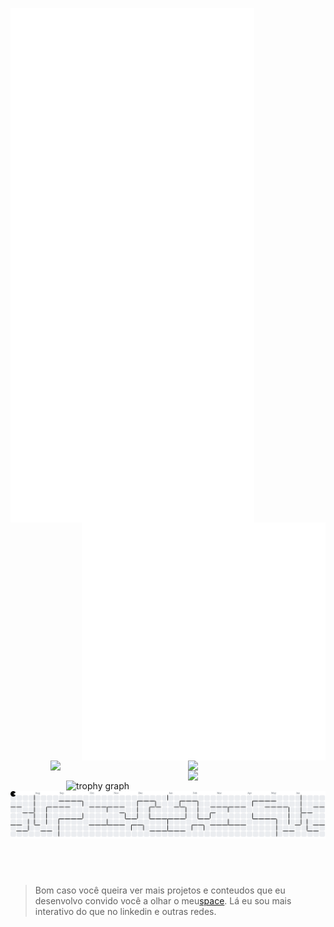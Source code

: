 [<img align="left" width="390" src="https://github.com/ciconha/ciconha/blob/main/github-metrics.svg">](#)

[<img align="right" width="390" src="https://github.com/ciconha/ciconha/blob/main/discussions.svg">](#)
<br><br><br><br><br><br><br>
<br><br><br><br><br><br><br>
<br><br><br><br><br>
<img src="https://skillicons.dev/icons?i=spring,nodejs,next,react,express" align="right" width="220"/><br>
<br>
<img src="https://skillicons.dev/icons?i=python,java,javascript,typescript,flutter" align="right" width="220"/><br>
<br>
<img src="https://skillicons.dev/icons?i=docker,bash,firebase,mongodb,linux" align="right" width="220"/>
<br><br><br>
<img src="https://github-trophies.vercel.app/?username=Ciconha&theme=algolia" width="415" alt="trophy graph" align="right" top="-100" />
<br>
<br>

###
<picture>
  <source media="(prefers-color-scheme: dark)" srcset="https://raw.githubusercontent.com/Ciconha/Ciconha/output/pacman-contribution-graph-dark.svg">
  <source media="(prefers-color-scheme: light)" srcset="https://raw.githubusercontent.com/Ciconha/Ciconha/output/pacman-contribution-graph.svg">
  <img alt="pacman contribution graph" src="https://raw.githubusercontent.com/Ciconha/Ciconha/output/pacman-contribution-graph.svg">
</picture>

###
<br><br>
> Bom caso você queira ver mais projetos e conteudos que eu desenvolvo convido você a olhar o    meu[space](https://ciconha-space.vercel.app/). Lá eu sou mais interativo do que no linkedin e outras redes.
